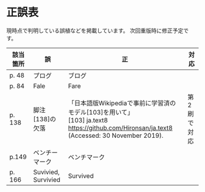 # 正誤表

現時点で判明している誤植などを掲載しています。
次回重版時に修正予定です。

| 該当箇所 | 誤 | 正 | 対応 |
| -- | -- | -- | -- |
| p. 48 | プログ | ブログ | |
| p. 84 | Fale | Fare | |
| p. 138 | 脚注[138]の欠落 | 「日本語版Wikipediaで事前に学習済のモデル[103]を用いて」<br>[103] ja.text8 https://github.com/Hironsan/ja.text8 (Accessed: 30 November 2019).| 第2刷で対応 |
| p.149 | ベンチーマーク | ベンチマーク | |
| p. 166 | Suvivied, Survivied | Survived | |
